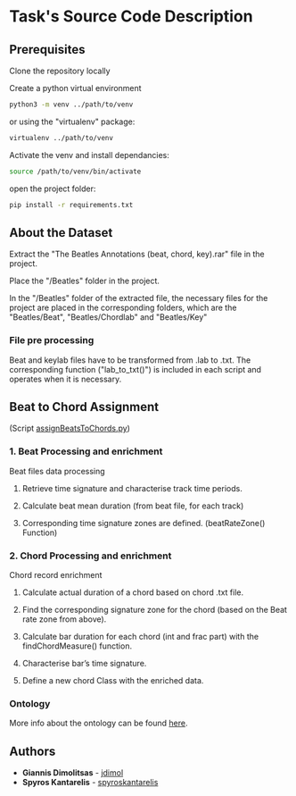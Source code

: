 # Task's Source Code Description

## Prerequisites

Clone the repository locally


Create a python virtual environment

```bash
python3 -m venv ../path/to/venv
```

or using the "virtualenv" package:
```bash
virtualenv ../path/to/venv
```

Activate the venv and install dependancies:
```bash
source /path/to/venv/bin/activate
```
open the project folder:
```bash
pip install -r requirements.txt
```

## About the Dataset

Extract the "The Beatles Annotations (beat, chord, key).rar" file in the project.

Place the "/Beatles" folder in the project.

In the "/Beatles" folder of the extracted file, the necessary files for the project are placed in the corresponding folders, which are the "Beatles/Beat", "Beatles/Chordlab" and "Beatles/Key"


### File pre processing

Beat and keylab files have to be transformed from .lab to .txt.
The corresponding function ("lab_to_txt()") is included in each script and operates when it is necessary.


## Beat to Chord Assignment
(Script [assignBeatsToChords.py](assignBeatsToChords.py))

### 1. Beat Processing and enrichment

Beat files data processing

1. Retrieve time signature and characterise track time periods.

2. Calculate beat mean duration (from beat file, for each track)

3. Corresponding time signature zones are defined. (beatRateZone() Function)


### 2. Chord Processing and enrichment

Chord record enrichment

1. Calculate actual duration of a chord based on chord .txt file.

2. Find the corresponding signature zone for the chord (based on the Beat rate zone from above).

3. Calculate bar duration for each chord (int and frac part) with the findChordMeasure() function.

4. Characterise bar’s time signature.

5. Define a new chord Class with the enriched data.


### Ontology

More info about the ontology can be found [here](../ontology).

## Authors

* **Giannis Dimolitsas** - [jdimol](https://github.com/jdimol)
* **Spyros Kantarelis**  - [spyroskantarelis](https://github.com/spyroskantarelis)
